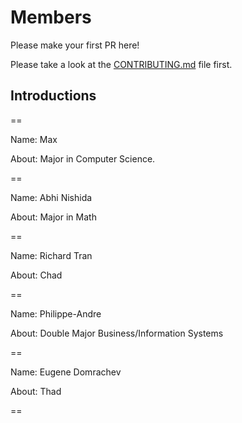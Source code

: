 # Members
Please make your first PR here!

Please take a look at the [CONTRIBUTING.md](https://github.com/MontgomeryCollegeGermantown/members/blob/master/CONTRIBUTING.md) file first.

## Introductions

==

Name: Max

About: Major in Computer Science. 

==

Name: Abhi Nishida

About: Major in Math

==

Name: Richard Tran

About: Chad

==

Name: Philippe-Andre

About: Double Major Business/Information Systems

==

Name: Eugene Domrachev

About: Thad

==